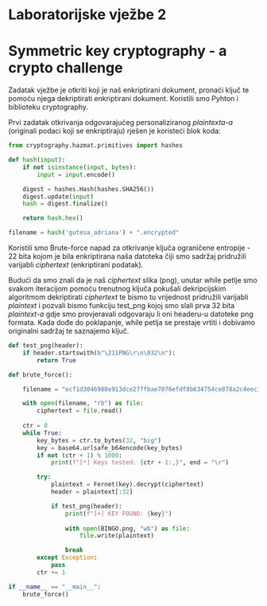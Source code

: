 # Laboratorijske vježbe 2

# Symmetric key cryptography - a crypto challenge

Zadatak vježbe je otkriti koji je naš enkriptirani dokument, pronaći ključ te pomoću njega dekriptirati enkriptirani dokument. Koristili smo Pyhton i biblioteku cryptography.

Prvi zadatak otkrivanja odgovarajućeg personaliziranog *plaintexta-a* (originali podaci koji se enkriptiraju) rješen je koristeći blok koda:

```python
from cryptography.hazmat.primitives import hashes

def hash(input):
    if not isinstance(input, bytes):
        input = input.encode()

    digest = hashes.Hash(hashes.SHA256())
    digest.update(input)
    hash = digest.finalize()

    return hash.hex()

filename = hash('gutesa_adriana') + ".encrypted"
```

Koristili smo Brute-force napad za otkrivanje ključa ograničene entropije - 22 bita kojom je bila enkriptirana naša datoteka čiji smo sadržaj pridružili varijabli *ciphertext* (enkriptirani podatak).

Budući da smo znali da je naš *ciphertext* slika (png), unutar while petlje smo svakom iteracijom pomoću trenutnog ključa pokušali dekripcijskim algoritmom dekriptirati *ciphertext* te bismo tu vrijednost pridružili varijabli *plaintext* i pozvali bismo funkciju test_png kojoj smo slali prva 32 bita *plaintext-a* gdje smo provjeravali odgovaraju li oni headeru-u datoteke png formata. Kada dođe do poklapanje, while petlja se prestaje vrtiti i dobivamo originalni sadržaj te saznajemo ključ.

```python
def test_png(header):
    if header.startswith(b"\211PNG\r\n\032\n"):
        return True

def brute_force():

    filename = "ecf1d3046988e913dce27ffbae7076efdf8b634754ce878a2c4eec15a36fd50c.encrypted"

    with open(filename, "rb") as file:
        ciphertext = file.read()
   
    ctr = 0
    while True:
        key_bytes = ctr.to_bytes(32, "big")
        key = base64.urlsafe_b64encode(key_bytes)
        if not (ctr + 1) % 1000:
            print(f"[*] Keys tested: {ctr + 1:,}", end = "\r")

        try:
            plaintext = Fernet(key).decrypt(ciphertext)
            header = plaintext[:32]

            if test_png(header):
                print(f"[+] KEY FOUND: {key}")
               
                with open(BINGO.png, "wb") as file:
                    file.write(plaintext)

                break
        except Exception:
            pass
        ctr += 1

if __name__ == "__main__":
    brute_force()
```